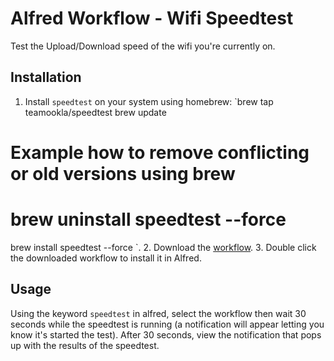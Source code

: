 # Alfred Workflow - Wifi Speedtest
Test the Upload/Download speed of the wifi you're currently on.

## Installation

1. Install `speedtest` on your system using homebrew: `brew tap teamookla/speedtest
brew update
# Example how to remove conflicting or old versions using brew
# brew uninstall speedtest --force
brew install speedtest --force
`.
2. Download the [workflow](https://github.com/NKR00711/alfred-speedtest/blob/master/Speedtest.alfredworkflow).
3. Double click the downloaded workflow to install it in Alfred.

## Usage

Using the keyword `speedtest` in alfred, select the workflow then wait 30 seconds while the speedtest is running (a notification will appear letting you know it's started the test). After 30 seconds, view the notification that pops up with the results of the speedtest.
